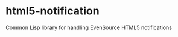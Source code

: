 html5-notification
==================

Common Lisp library for handling EvenSource HTML5 notifications
